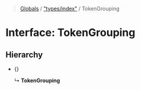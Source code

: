 > [Globals](../README.md) / ["types/index"](../modules/_types_index_.md) / TokenGrouping

# Interface: TokenGrouping

## Hierarchy

- {}

  ↳ **TokenGrouping**
